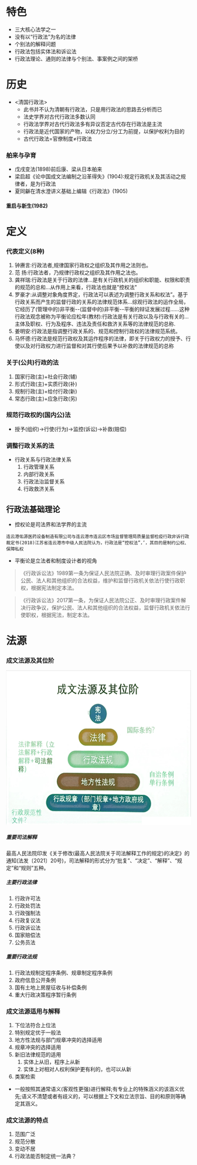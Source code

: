 # 特色

- 三大核心法学之一
- 没有以“行政法”为名的法律
- 个别法的解释问题
- 行政法包括实体法和诉讼法
- 行政法理论、通则的法律与个别法、事案例之间的架桥

# 历史

- <清国行政法>
  - 此书并不认为清朝有行政法，只是用行政法的思路去分析而已
  - 法史学界对古代行政法多数认同
  - 行政法学界对古代行政法多有异议否定古代存在行政法是主流
  - 行政法是近代国家的产物，以权力分立/分工为前提，以保护权利为目的
  - 古代行政法=官僚制度≠行政法

### 舶来与孕育

- 戊戌变法(1898)前后康、梁从日本舶来
- 梁启超《论中国成文法编制之沿革得失》(1904):规定行政机关及其活动之规律者，是为行政法
- 夏同龢在清水澄讲义基础上编辑《行政法》(1905)

#### 重启与新生(1982)

# 定义

### 代表定义(8种)

1. 钟赓言:行政法者,规律国家行政权之组织及其作用之法则也。
2. 范 扬:行政法者，乃规律行政权之组织及其作用之法也。
3. 龚祥瑞:行政法是关于行政的法律…是有关行政机关的组织和职能、权限和职责的规范的总和…从作用上来看，行政法也就是"控权法"
4. 罗豪才:从调整对象角度界定，行政法可以表述为调整行政关系和权法”。基于行政关系而产生的监督行政的关系的法律规范体系…综观行政法的运作全局，它经历了(管理中的)非平衡--(监督中的)非平衡--平衡的辩证发展过程……这种行政法观念被称为平衡论应松年(教材):行政法是有关行政以及与行政有关的…主体及职权、行为及程序、违法及责任和救济关系等的法律规范的总称.
5. 姜明安:行政法是指调整行政关系的、规范和控制行政权的法律规范系统。
6. 马怀德:行政法是规范行政权及其运作程序的法律，即关于行政权力的授予、行使以及对行政权力进行监督和对其行使后果予以补救的法律规范的总称

### 关于(公共)行政的法

1. 国家行政(主)+社会行政(辅)
2. 形式行政(主)+实质行政(补)
3. 规制行政(主)+给付行政(新)
4. 常态行政(主)+应急行政(另)

### 规范行政权的(国内公)法

- 授予(组织)→行使(行为)→监控(诉讼)→补救(赔偿)

### 调整行政关系的法

- 行政关系与行政法律关系
    1. 行政管理关系
    2. 内部行政关系
    3. 行政法治监督关系
    4. 行政救济关系

## 行政法基础理论

- 控权论是司法界和法学界的主流
~~~
连云港佑源医药设备制造有限公司与连云港市连云区市场监督管理局质量监督检疫行政非诉行政裁定书(2018)江苏省连云港市中级人民法院认为，行政法是“控权法”，’，其目的是制约公权、保障私权
~~~

- 平衡论是立法者和制度设计者的视角
>《行政诉讼法》1989第一条为保证人民法院正确、及时审理行政案件保护公民、法人和其他组织的合法权益，维护和监督行政机关依法行使行政职权，根据宪法制定本法。

>《行政诉讼法》2017第一条，为保证人民法院公正、及时审理行政案件解决行政争议，保护公民、法人和其他组织的合法权益，监督行政机关依法行使职权，根据宪法，制定本法。
# 法源
### 成文法源及其位阶
![成文法源及其位阶](./img/20240301-6.png)
##### 重要司法解释
最高人民法院印发《关于修改(最高人民法院关于司法解释工作的规定)的决定》的通知(法发〔2021〕20号)，司法解释的形式分为“批复”、“决定”、“解释”、“规定”和“规则”五种。
##### 主要行政法律
1. 行政许可法
2. 行政处罚法
3. 行政强制法
4. 行政复议法
5. 行政诉讼法
6. 国家赔偿法
7. 公务员法
##### 重要行政法规
 1. 行政法规制定程序条例、规章制定程序条例
 2. 政府信息公开条例
 3. 国有土地上房屋征收与补偿条例
 4. 重大行政决策程序暂行条例
### 成文法源适用与解释
1. 下位法符合上位法
2. 特别规定优于一般法
3. 地方性法规与部门规章冲突的选择适用
4. 规章冲突的选择适用
5. 新旧法律规范的适用
   1. 实体上从旧，程序上从新
   2. 实体上对相对人权利保护更有利的，也可以从新
6. 类案检索
- 一般按照其通常语义(客观性更强)进行解释;有专业上的特殊涵义的该涵义优先;语义不清楚或者有歧义的，可以根据上下文和立法宗旨、目的和原则等确定其涵义。
### 成文法源的特点
1. 范围广泛
2. 规范分散
3. 变动不居
4. 行政法能否制定统一法典？
